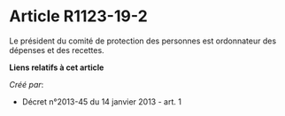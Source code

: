 # Article R1123-19-2

Le président du comité de protection des personnes est ordonnateur des dépenses et des recettes.

**Liens relatifs à cet article**

_Créé par_:

  - Décret n°2013-45 du 14 janvier 2013 - art. 1
